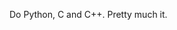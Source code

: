 Do Python, C and C++. Pretty much it.

<!---
Rkzy1/Rkzy1 is a ✨ special ✨ repository because its `README.md` (this file) appears on your GitHub profile.
You can click the Preview link to take a look at your changes.
--->
